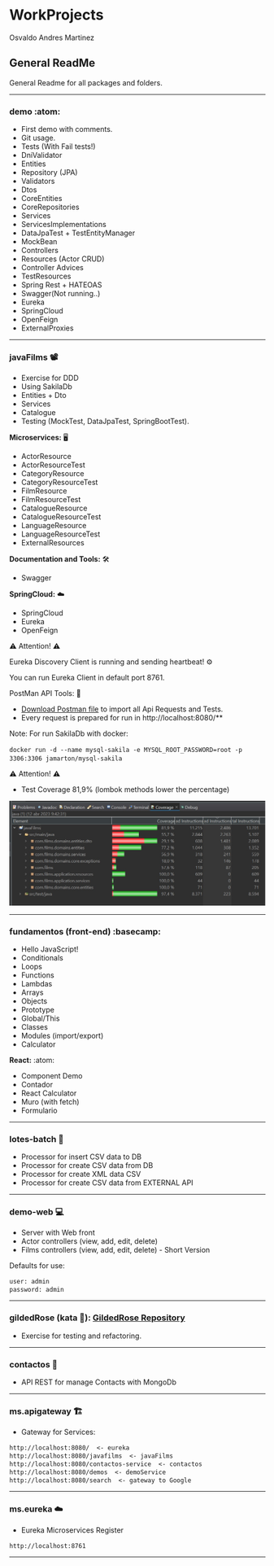 # WorkProjects

Osvaldo Andres Martinez

## General ReadMe

General Readme for all packages and folders.

---


### demo :atom:

- First demo with comments.
- Git usage.
- Tests (With Fail tests!)
- DniValidator
- Entities
- Repository (JPA)
- Validators
- Dtos
- CoreEntities
- CoreRepositories
- Services
- ServicesImplementations
- DataJpaTest + TestEntityManager
- MockBean
- Controllers
- Resources (Actor CRUD)
- Controller Advices
- TestResources
- Spring Rest + HATEOAS
- Swagger(Not running..)
- Eureka
- SpringCloud
- OpenFeign
- ExternalProxies

---


### javaFilms :film_projector:

- Exercise for DDD
- Using SakilaDb
- Entities + Dto
- Services
- Catalogue
- Testing (MockTest, DataJpaTest, SpringBootTest).


 **Microservices:** :desktop_computer:
 
- ActorResource
- ActorResourceTest
- CategoryResource
- CategoryResourceTest
- FilmResource
- FilmResourceTest
- CatalogueResource
- CatalogueResourceTest
- LanguageResource
- LanguageResourceTest
- ExternalResources

 **Documentation and Tools:** :hammer_and_wrench:
 
- Swagger

 **SpringCloud:** :cloud:
 
- SpringCloud
- Eureka
- OpenFeign

:warning: Attention! :warning:

Eureka Discovery Client is running and sending heartbeat! :gear:

You can run Eureka Client in default port 8761.

 PostMan API Tools: :triangular_flag_on_post:

- [Download Postman file](/files/JavaFilms_V1.postman_collection) to import all Api Requests and Tests.
- Every request is prepared for run in http://localhost:8080/**


Note: For run SakilaDb with docker:

`docker run -d --name mysql-sakila -e MYSQL_ROOT_PASSWORD=root -p 3306:3306 jamarton/mysql-sakila`


:warning: Attention! :warning:

- Test Coverage 81,9% (lombok methods lower the percentage)



![Tests](/files/javaFilm_testsCoverage_v4.jpg)


---


### fundamentos (front-end) :basecamp:

- Hello JavaScript!
- Conditionals
- Loops
- Functions
- Lambdas
- Arrays
- Objects
- Prototype
- Global/This
- Classes
- Modules (import/export)
- Calculator


**React:** :atom:

- Component Demo
- Contador
- React Calculator
- Muro (with fetch)
- Formulario



---

### lotes-batch :robot:

- Processor for insert CSV data to DB
- Processor for create CSV data from DB
- Processor for create XML data CSV
- Processor for create CSV data from EXTERNAL API


---

### demo-web :computer:


- Server with Web front
- Actor controllers (view, add, edit, delete)
- Films controllers (view, add, edit, delete) - Short Version

Defaults for use:

```
user: admin
password: admin
```

---


### gildedRose (kata :martial_arts_uniform:): [GildedRose Repository](https://github.com/emilybache/GildedRose-Refactoring-Kata)

- Exercise for testing and refactoring.

---


### contactos :busts_in_silhouette:

- API REST for manage Contacts with MongoDb

---

### ms.apigateway :building_construction:

- Gateway for Services:

```
http://localhost:8080/  <- eureka
http://localhost:8080/javafilms  <- javaFilms
http://localhost:8080/contactos-service  <- contactos
http://localhost:8080/demos  <- demoService
http://localhost:8080/search  <- gateway to Google
```


---

### ms.eureka :cloud:

- Eureka Microservices Register

```
http://localhost:8761

```


---
